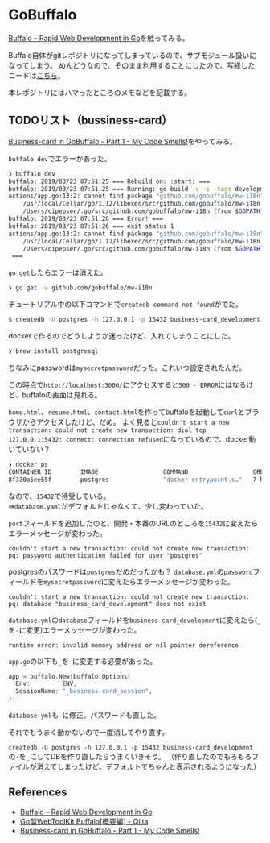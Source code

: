 # GoBuffalo

[Buffalo – Rapid Web Development in Go](https://gobuffalo.io/en)を触ってみる。

Buffalo自体がgitレポジトリになってしまっているので、サブモジュール扱いになってしまう。
めんどうなので、そのまま利用することにしたので、写経したコードは[こちら](https://github.com/cipepser/business_card-sample)。

本レポジトリにはハマったところのメモなどを記載する。

## TODOリスト（bussiness-card）

[Business\-card in GoBuffalo \- Part 1 \- My Code Smells\!](https://mycodesmells.com/post/business-card-in-gobuffalo---part-1)をやってみる。

`buffalo dev`でエラーがあった。

```sh
❯ buffalo dev
buffalo: 2019/03/23 07:51:25 === Rebuild on: :start: ===
buffalo: 2019/03/23 07:51:25 === Running: go build -v -i -tags development -o tmp/business-card-build  (PID: 33723) ===
actions/app.go:13:2: cannot find package "github.com/gobuffalo/mw-i18n" in any of:
	/usr/local/Cellar/go/1.12/libexec/src/github.com/gobuffalo/mw-i18n (from $GOROOT)
	/Users/cipepser/.go/src/github.com/gobuffalo/mw-i18n (from $GOPATH)
buffalo: 2019/03/23 07:51:26 === Error! ===
buffalo: 2019/03/23 07:51:26 === exit status 1
actions/app.go:13:2: cannot find package "github.com/gobuffalo/mw-i18n" in any of:
	/usr/local/Cellar/go/1.12/libexec/src/github.com/gobuffalo/mw-i18n (from $GOROOT)
	/Users/cipepser/.go/src/github.com/gobuffalo/mw-i18n (from $GOPATH)
 ===
```

`go get`したらエラーは消えた。

```sh
❯ go get -u github.com/gobuffalo/mw-i18n
```

チュートリアル中の以下コマンドで`createdb command not found`がでた。

```sh
$ createdb -U postgres -h 127.0.0.1 -p 15432 business-card_development
```

dockerで作るのでどうしようか迷ったけど、入れてしまうことにした。

```sh
❯ brew install postgresql
```

ちなみにpasswordは`mysecretpassword`だった。これいつ設定されたんだ。

この時点で`http://localhost:3000/`にアクセスすると`500 - ERROR`にはなるけど、buffaloの画面は見れる。

`home.html`、`resume.html`、`contact.html`を作ってbuffaloを起動して`curl`とブラウザからアクセスしたけど、だめ。
よく見ると`couldn't start a new transaction: could not create new transaction: dial tcp 127.0.0.1:5432: connect: connection refused`になっているので、docker動いていない？

```sh
❯ docker ps
CONTAINER ID        IMAGE                  COMMAND                  CREATED             STATUS              PORTS                     NAMES
8f330a5ee55f        postgres               "docker-entrypoint.s…"   7 hours ago         Up 7 hours          0.0.0.0:15432->5432/tcp   some-postgres
```

なので、`15432`で待受している。  
⇛`database.yaml`がデフォルトじゃなくて、少し変わっていた。

`port`フィールドを追加したのと、開発・本番のURLのところを`15432`に変えたらエラーメッセージが変わった。

`couldn't start a new transaction: could not create new transaction: pq: password authentication failed for user "postgres"`

postgresのパスワードは`postgres`だめだったかも？
`database.yml`の`password`フィールドを`mysecretpassword`に変えたらエラーメッセージが変わった。

`couldn't start a new transaction: could not create new transaction: pq: database "business_card_development" does not exist`

`database.yml`の`database`フィールドを`business-card_development`に変えたら(`_`を`-`に変更)エラーメッセージが変わった。

`runtime error: invalid memory address or nil pointer dereference`

`app.go`の以下も`_`を`-`に変更する必要があった。

```go
app = buffalo.New(buffalo.Options{
  Env:         ENV,
  SessionName: "_business-card_session",
})
```

`database.yml`も`-`に修正。パスワードも直した。

それでもうまく動かないので一度消してやり直す。

`createdb -U postgres -h 127.0.0.1 -p 15432 business-card_development`
の`-`を`_`にしてDBを作り直したらうまくいきそう。
（作り直したのでもろもろファイルが消えてしまったけど、デフォルトでちゃんと表示されるようになった）


## References
- [Buffalo – Rapid Web Development in Go](https://gobuffalo.io/en)
- [Go製WebToolKit Buffalo\[概要編\] \- Qiita](https://qiita.com/k-kurikuri/items/f46356b70fe3e7e8da7d)
- [Business\-card in GoBuffalo \- Part 1 \- My Code Smells\!](https://mycodesmells.com/post/business-card-in-gobuffalo---part-1)